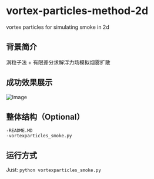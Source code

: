 # vortex-particles-method-2d
vortex particles for simulating smoke in 2d



## 背景简介
涡粒子法 + 有限差分求解浮力场模拟烟雾扩散



## 成功效果展示

![Image](https://github.com/casenoone/vortex-particles-method-2d/blob/master/smoke.gif)

## 整体结构（Optional）



```
-README.MD
-vortexparticles_smoke.py
```

## 运行方式



Just: `python vortexparticles_smoke.py`
